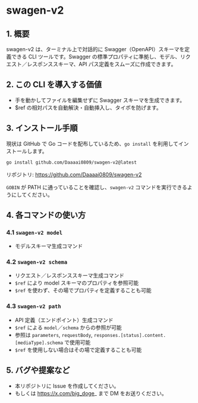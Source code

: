 # swagen-v2

## 1. 概要

swagen-v2 は、ターミナル上で対話的に Swagger（OpenAPI）スキーマを定義できる CLI ツールです。Swagger の標準プロパティに準拠し、モデル、リクエスト／レスポンススキーマ、API パス定義をスムーズに作成できます。

## 2. この CLI を導入する価値

- 手を動かしてファイルを編集せずに Swagger スキーマを生成できます。
- $ref の相対パスを自動解決・自動挿入し、タイポを防げます。

## 3. インストール手順

現状は GitHub で Go コードを配布しているため、`go install` を利用してインストールします。

```bash
go install github.com/Daaaai0809/swagen-v2@latest
```

リポジトリ: https://github.com/Daaaai0809/swagen-v2

`GOBIN` が PATH に通っていることを確認し、`swagen-v2` コマンドを実行できるようにしてください。

## 4. 各コマンドの使い方

### 4.1 `swagen-v2 model`
- モデルスキーマ生成コマンド

### 4.2 `swagen-v2 schema`
- リクエスト／レスポンススキーマ生成コマンド
- `$ref` により model スキーマのプロパティを参照可能
- `$ref` を使わず、その場でプロパティを定義することも可能

### 4.3 `swagen-v2 path`
- API 定義（エンドポイント）生成コマンド
- `$ref` による `model`／`schema` からの参照が可能
- 参照は `parameters`, `requestBody`, `responses.[status].content.[mediaType].schema` で使用可能
- `$ref` を使用しない場合はその場で定義することも可能

## 5. バグや提案など

- 本リポジトリに Issue を作成してください。
- もしくは https://x.com/big_doge_ まで DM をお送りください。

